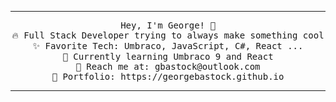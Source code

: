<hr></hr>
<p align="center">
  <samp>
    Hey, I'm George! 👋 <br>
    🔥 Full Stack Developer trying to always make something cool  <br>
    ✨ Favorite Tech: Umbraco, JavaScript, C#, React ... <br>
    🌱 Currently learning Umbraco 9 and React <br>
    📧 Reach me at: gbastock@outlook.com <br>
    🎨 Portfolio: https://georgebastock.github.io <br>
  </samp>
</p>
<hr></hr>
